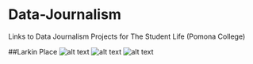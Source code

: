 # Data-Journalism
Links to Data Journalism Projects for The Student Life (Pomona College)

##Larkin Place
![alt text](https://i0.wp.com/tsl.news/wp-content/uploads/2022/11/LarkinPlaceScaledFINAL-1.png?resize=1024%2C768&ssl=1)
![alt text](https://i0.wp.com/tsl.news/wp-content/uploads/2022/11/AffordableHousingAccessFINAL2.png?resize=768%2C576&ssl=1)
![alt text](https://i0.wp.com/tsl.news/wp-content/uploads/2022/11/RentComparisonFINAL3.png?resize=768%2C576&ssl=1)
